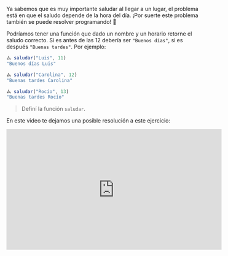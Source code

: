 Ya sabemos que es muy importante saludar al llegar a un lugar, el problema está en que el saludo depende de la hora del día. ¡Por suerte este problema también se puede resolver programando! :wave:

Podríamos tener una función que dado un nombre y un horario retorne el saludo correcto. Si es antes de las 12 debería ser `"Buenos días"`, si es después `"Buenas tardes"`. Por ejemplo:

``` javascript
ム saludar("Luis", 11)
"Buenos días Luis"

ム saludar("Carolina", 12)
"Buenas tardes Carolina"

ム saludar("Rocío", 13)
"Buenas tardes Rocío"
```

> Definí la función `saludar`.

En este video te dejamos una posible resolución a este ejercicio:

<iframe width="560" height="315" src="https://www.youtube.com/embed/PFr1JJbmWjw" title="YouTube video player" frameborder="0" allow="accelerometer; autoplay; clipboard-write; encrypted-media; gyroscope; picture-in-picture" allowfullscreen></iframe>

<style>
  .mu-mono-dropdown {
    display: none;
  }
</style>